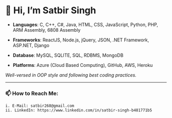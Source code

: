 # 👋 Hi, I’m Satbir Singh

- **Languages**:  C, C++, C#, Java, HTML, CSS, JavaScript, Python, PHP, ARM Assembly, 6808 Assembly

- **Frameworks**: ReactJS, Node.js, jQuery, JSON, .NET Framework, ASP.NET, Django

- **Database**: MySQL, SQLITE, SQL, RDBMS, MongoDB

- **Platforms**: Azure (Cloud Based Computing), GitHub, AWS, Heroku

*Well-versed in OOP style and following best coding practices.*

---

### 📫 How to Reach Me:

    i. E-Mail: satbir268@gmail.com
    ii. LinkedIn: https://www.linkedin.com/in/satbir-singh-b481771b5
